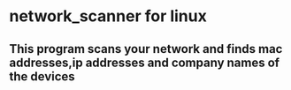 # network_scanner for linux

## This program scans your network and finds mac addresses,ip addresses and company names of the devices
